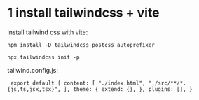 # 1 install tailwindcss + vite

install tailwind css with vite:

`npm install -D tailwindcss postcss autoprefixer`

`npx tailwindcss init -p`

tailwind.config.js:

`
export default {
  content: [
    "./index.html",
    "./src/**/*.{js,ts,jsx,tsx}",
  ],
  theme: {
    extend: {},
  },
  plugins: [],
}`
